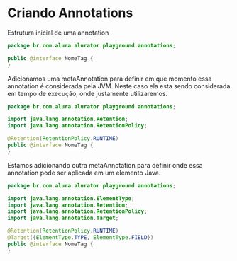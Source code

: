 # Criando Annotations


Estrutura inicial de uma annotation
```java
package br.com.alura.alurator.playground.annotations;

public @interface NomeTag {
}
```

Adicionamos uma metaAnnotation para definir em que momento essa annotation é considerada pela JVM. Neste caso ela esta
sendo considerada em tempo de execução, onde justamente utilizaremos. 
```java
package br.com.alura.alurator.playground.annotations;

import java.lang.annotation.Retention;
import java.lang.annotation.RetentionPolicy;

@Retention(RetentionPolicy.RUNTIME)
public @interface NomeTag {
}
```

Estamos adicionando outra metaAnnotation para definir onde essa annotation pode ser aplicada em um elemento Java.
```java
package br.com.alura.alurator.playground.annotations;

import java.lang.annotation.ElementType;
import java.lang.annotation.Retention;
import java.lang.annotation.RetentionPolicy;
import java.lang.annotation.Target;

@Retention(RetentionPolicy.RUNTIME)
@Target({ElementType.TYPE, ElementType.FIELD})
public @interface NomeTag {
}
```
